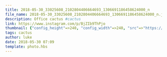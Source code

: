 ```yaml
---
title: 2018-05-30_33025608_2102804406664693_1306691186458624000_n
file_name: 2018-05-30_33025608_2102804406664693_1306691186458624000_n.jpg
description: Office cactus #cactus
link: https://www.instagram.com/p/BjZIb9ThPjo
thumbnail: {"config_height"=>240, "config_width"=>240, "src"=>"https://scontent-arn2-1.cdninstagram.com/vp/4e70f036dabd0db4172659b9a39bdb01/5CB33600/t51.2885-15/e35/s240x240/33025608_2102804406664693_1306691186458624000_n.jpg?_nc_ht=scontent-arn2-1.cdninstagram.com&ig_cache_key=MTc5MDQ5OTQzMjQ4MDE3NjM2MA%3D%3D.2"}
tags: cactus
author: luke
date: 2018-05-30 07:09
template: photo.hbs
---
```

